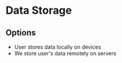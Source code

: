 # Data Storage

## Options

- User stores data locally on devices
- We store user's data remotely on servers

